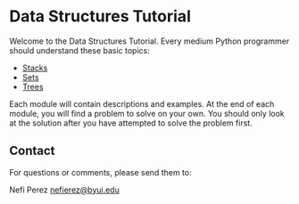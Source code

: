 # Data Structures Tutorial

Welcome to the Data Structures Tutorial. Every medium Python programmer should understand these basic topics:

- [Stacks](1-stacks.md)
- [Sets](2-sets.md)
- [Trees](3-trees.md)

Each module will contain descriptions and examples. At the end of each module, you will find a problem to solve on your own. You should only look at the solution after you have attempted to solve the problem first.

## Contact

For questions or comments, please send them to:

Nefi Perez
nefierez@byui.edu